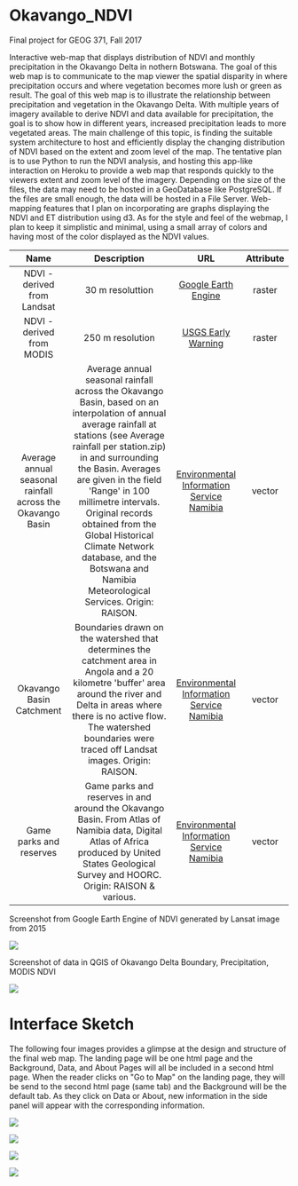 # Okavango_NDVI

Final project for GEOG 371, Fall 2017

Interactive web-map that displays distribution of NDVI and monthly precipitation in the Okavango Delta in nothern Botswana. The goal of this web map is to communicate to the map viewer the spatial disparity in where precipitation occurs and where vegetation becomes more lush or green as result. The goal of this web map is to illustrate the relationship between precipitation and vegetation in the Okavango Delta. With multiple years of imagery available to derive NDVI and data available for precipitation, the goal is to show how in different years, increased precipitation leads to more vegetated areas. The main challenge of this topic, is finding the suitable system architecture to host and efficiently display the changing distribution of NDVI based on the extent and zoom level of the map. The tentative plan is to use Python to run the NDVI analysis, and hosting this app-like interaction on Heroku to provide a web map that responds quickly to the viewers extent and zoom level of the imagery. Depending on the size of the files, the data may need to be hosted in a GeoDatabase like PostgreSQL. If the files are small enough, the data will be hosted in a File Server. Web-mapping features that I plan on incorporating are graphs displaying the NDVI and ET distribution using d3. As for the style and feel of the webmap, I plan to keep it simplistic and minimal, using a small array of colors and having most of the color displayed as the NDVI values.



|                   Name                   |               Description                |                   URL                    | Attribute |
| :--------------------------------------: | :--------------------------------------: | :--------------------------------------: | :-------: |
|       NDVI - derived from Landsat        |             30 m resoluttion             | [Google Earth Engine](https://earthengine.google.com/datasets/) |  raster   |
|        NDVI - derived from MODIS         |             250 m resolution             | [USGS Early Warning](https://earlywarning.usgs.gov/fews/product/450) |  raster   |
| Average annual seasonal rainfall across the Okavango Basin | Average annual seasonal rainfall across the Okavango Basin, based on an interpolation of annual average rainfall at stations (see Average rainfall per station.zip) in and surrounding the Basin. Averages are given in the field 'Range' in 100 millimetre intervals. Original records obtained from the Global Historical Climate Network database, and the Botswana and Namibia Meteorological Services. Origin: RAISON. | [Environmental Information Service Namibia]( http://www.the-eis.com/searchresults.php?action=quicksearch&seltype=Shapefile) |  vector   |
|         Okavango Basin Catchment         | Boundaries drawn on the watershed that determines the catchment area in Angola and a 20 kilometre 'buffer' area around the river and Delta in areas where there is no active flow. The watershed boundaries were traced off Landsat images. Origin: RAISON. | [Environmental Information Service Namibia]( http://www.the-eis.com/searchresults.php?action=quicksearch&seltype=Shapefile) |  vector   |
|         Game parks and reserves          | Game parks and reserves in and around the Okavango Basin. From Atlas of Namibia data, Digital Atlas of Africa produced by United States Geological Survey and HOORC. Origin: RAISON & various. | [Environmental Information Service Namibia]( http://www.the-eis.com/searchresults.php?action=quicksearch&seltype=Shapefile) |  vector   |

Screenshot from Google Earth Engine of NDVI generated by Lansat image from 2015

![](https://github.com/hannahfriedrich/Okavango_NDVI/blob/master/img/GEE_NDVI.png)

Screenshot of data in QGIS of Okavango Delta Boundary, Precipitation, MODIS NDVI

![](https://github.com/hannahfriedrich/Okavango_NDVI/blob/master/img/QGIS_DataPic.png)


# Interface Sketch

The following four images provides a glimpse at the design and structure of the final web map. The landing page will be one html page and the Background, Data, and About Pages will all be included in a second html page. When the reader clicks on "Go to Map" on the landing page, they will be send to the second html page (same tab) and the Background will be the default tab. As they click on Data or About, new information in the side panel will appear with the corresponding information. 

![](https://github.com/hannahfriedrich/okavangondvi/blob/master/img/Landing.jpg)

![](https://github.com/hannahfriedrich/okavangondvi/blob/master/img/Background.jpg)

![](https://github.com/hannahfriedrich/okavangondvi/blob/master/img/Data.jpg)

![](https://github.com/hannahfriedrich/okavangondvi/blob/master/img/About.jpg)






